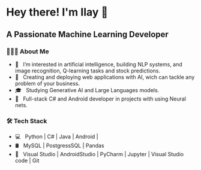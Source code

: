 <h1> Hey there! I'm Ilay 👋 </h1>



<h2> A Passionate Machine Learning Developer</h2>
<h3> 👨🏻‍💻 About Me </h3>

- 🔭 &nbsp; I’m interested in artificial intelligence, building NLP systems, and image recognition, Q-learning tasks and stock predictions.
- 🤔 &nbsp; Creating and deploying web applications with AI, wich can tackle any problem of your business.
- 🎓 &nbsp; Studying Generative AI and Large Languages models.
- 💼 &nbsp; Full-stack C# and Android developer in projects with using Neural nets.


<h3>🛠 Tech Stack</h3>

- 💻 &nbsp; Python | C# | Java | Android | 
- 🛢 &nbsp; MySQL | PostgressSQL | Pandas
- 🔧 &nbsp; Visual Studio | AndroidStudio | PyCharm | Jupyter | Visual Studio code  | Git





